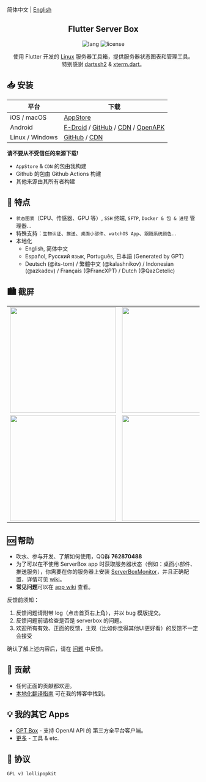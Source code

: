 简体中文 | [English](README.md)

<h2 align="center">Flutter Server Box</h2>

<p align="center">
  <img alt="lang" src="https://img.shields.io/badge/lang-dart-pink">
  <img alt="license" src="https://img.shields.io/badge/license-GPLv3-pink">
</p>

<p align="center">
使用 Flutter 开发的 <a href="../../issues/43">Linux</a> 服务器工具箱，提供服务器状态图表和管理工具。
<br>
特别感谢 <a href="https://github.com/TerminalStudio/dartssh2">dartssh2</a> & <a href="https://github.com/TerminalStudio/xterm.dart">xterm.dart</a>。
</p>

## 📥 安装

平台 | 下载
--- | --- 
iOS / macOS | [AppStore](https://apps.apple.com/app/id1586449703)
Android | [F-Droid](https://f-droid.org/packages/tech.lolli.toolbox) / [GitHub](https://github.com/lollipopkit/flutter_server_box/releases) / [CDN](https://cdn.lolli.tech/serverbox/?sort=time&order=desc&layout=grid) / [OpenAPK](https://www.openapk.net/serverbox/tech.lolli.toolbox/)
Linux / Windows | [GitHub](https://github.com/lollipopkit/flutter_server_box/releases) / [CDN](https://cdn.lolli.tech/serverbox/?sort=time&order=desc&layout=grid)

**请不要从不受信任的来源下载!**
- `AppStore` & `CDN` 的包由我构建
- Github 的包由 Github Actions 构建
- 其他来源由其所有者构建

## 🔖 特点
- `状态图表`（CPU、传感器、GPU 等）, `SSH` 终端, `SFTP`, `Docker & 包 & 进程` 管理器...
- 特殊支持：`生物认证`、`推送`、`桌面小部件`、`watchOS App`、`跟随系统颜色`...
- 本地化
  - English, 简体中文
  - Español, Русский язык, Português, 日本語 (Generated by GPT)
  - Deutsch (@its-tom) / 繁體中文 (@kalashnikov) / Indonesian (@azkadev) / Français (@FrancXPT) / Dutch (@QazCetelic)


## 🏙️ 截屏
<table>
  <tr>
    <td><img width="277px" src="https://cdn.lolli.tech/serverbox/screenshot/1.png"></td>
    <td><img width="277px" src="https://cdn.lolli.tech/serverbox/screenshot/2.png"></td>
    <td><img width="277px" src="https://cdn.lolli.tech/serverbox/screenshot/3.png"></td>
  </tr>
  <tr>
    <td><img width="277px" src="https://cdn.lolli.tech/serverbox/screenshot/4.png"> </td>
    <td><img width="277px" src="https://cdn.lolli.tech/serverbox/screenshot/5.png"></td>
    <td><img width="277px" src="https://cdn.lolli.tech/serverbox/screenshot/6.png"></td>
  </tr>
</table>


## 🆘 帮助

- 吹水、参与开发、了解如何使用，QQ群 **762870488**
- 为了可以在不使用 ServerBox app 时获取服务器状态（例如：桌面小部件、推送服务），你需要在你的服务器上安装 [ServerBoxMonitor](https://github.com/lollipopkit/server_box_monitor)，并且正确配置，详情可见 [wiki](https://github.com/lollipopkit/server_box_monitor/wiki/%E4%B8%BB%E9%A1%B5)。
- **常见问题**可以在 [app wiki](https://github.com/lollipopkit/flutter_server_box/wiki/主页) 查看。

反馈前须知：
1. 反馈问题请附带 log（点击首页右上角），并以 bug 模版提交。
2. 反馈问题前请检查是否是 serverbox 的问题。
3. 欢迎所有有效、正面的反馈，主观（比如你觉得其他UI更好看）的反馈不一定会接受

确认了解上述内容后，请在 [问题](https://github.com/lollipopkit/flutter_server_box/issues/new) 中反馈。


## 🧱 贡献
- 任何正面的贡献都欢迎。
- [本地化翻译指南](https://blog.lolli.tech/faq/) 可在我的博客中找到。


## 💡 我的其它 Apps
- [GPT Box](https://github.com/lollipopkit/flutter_gpt_box) - 支持 OpenAI API 的 第三方全平台客户端。
- [更多](https://github.com/lollipopkit) - 工具 & etc.


## 📝 协议
`GPL v3 lollipopkit`
